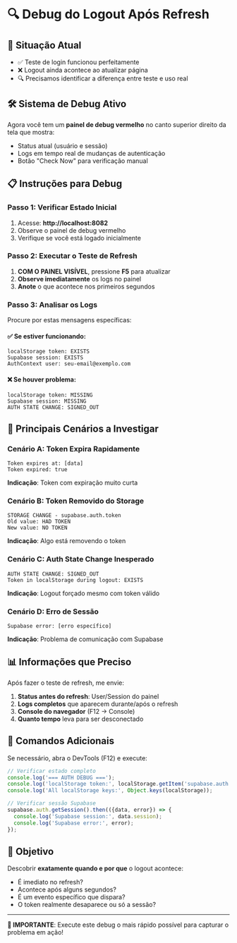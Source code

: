 # 🔍 Debug do Logout Após Refresh

## 🎯 **Situação Atual**

- ✅ Teste de login funcionou perfeitamente
- ❌ Logout ainda acontece ao atualizar página
- 🔍 Precisamos identificar a diferença entre teste e uso real

## 🛠️ **Sistema de Debug Ativo**

Agora você tem um **painel de debug vermelho** no canto superior direito da tela que mostra:

- Status atual (usuário e sessão)
- Logs em tempo real de mudanças de autenticação
- Botão "Check Now" para verificação manual

## 📋 **Instruções para Debug**

### Passo 1: Verificar Estado Inicial
1. Acesse: **http://localhost:8082**
2. Observe o painel de debug vermelho
3. Verifique se você está logado inicialmente

### Passo 2: Executar o Teste de Refresh
1. **COM O PAINEL VISÍVEL**, pressione **F5** para atualizar
2. **Observe imediatamente** os logs no painel
3. **Anote** o que acontece nos primeiros segundos

### Passo 3: Analisar os Logs
Procure por estas mensagens específicas:

#### ✅ **Se estiver funcionando:**
```
localStorage token: EXISTS
Supabase session: EXISTS
AuthContext user: seu-email@exemplo.com
```

#### ❌ **Se houver problema:**
```
localStorage token: MISSING
Supabase session: MISSING
AUTH STATE CHANGE: SIGNED_OUT
```

## 🎯 **Principais Cenários a Investigar**

### Cenário A: Token Expira Rapidamente
```
Token expires at: [data]
Token expired: true
```
**Indicação**: Token com expiração muito curta

### Cenário B: Token Removido do Storage
```
STORAGE CHANGE - supabase.auth.token
Old value: HAD TOKEN
New value: NO TOKEN
```
**Indicação**: Algo está removendo o token

### Cenário C: Auth State Change Inesperado
```
AUTH STATE CHANGE: SIGNED_OUT
Token in localStorage during logout: EXISTS
```
**Indicação**: Logout forçado mesmo com token válido

### Cenário D: Erro de Sessão
```
Supabase error: [erro específico]
```
**Indicação**: Problema de comunicação com Supabase

## 📊 **Informações que Preciso**

Após fazer o teste de refresh, me envie:

1. **Status antes do refresh**: User/Session do painel
2. **Logs completos** que aparecem durante/após o refresh
3. **Console do navegador** (F12 → Console)
4. **Quanto tempo** leva para ser desconectado

## 🔧 **Comandos Adicionais**

Se necessário, abra o DevTools (F12) e execute:

```javascript
// Verificar estado completo
console.log('=== AUTH DEBUG ===');
console.log('localStorage token:', localStorage.getItem('supabase.auth.token'));
console.log('All localStorage keys:', Object.keys(localStorage));

// Verificar sessão Supabase
supabase.auth.getSession().then(({data, error}) => {
  console.log('Supabase session:', data.session);
  console.log('Supabase error:', error);
});
```

## 🎯 **Objetivo**

Descobrir **exatamente quando e por que** o logout acontece:
- É imediato no refresh?
- Acontece após alguns segundos?
- É um evento específico que dispara?
- O token realmente desaparece ou só a sessão?

---
**🚨 IMPORTANTE**: Execute este debug o mais rápido possível para capturar o problema em ação! 